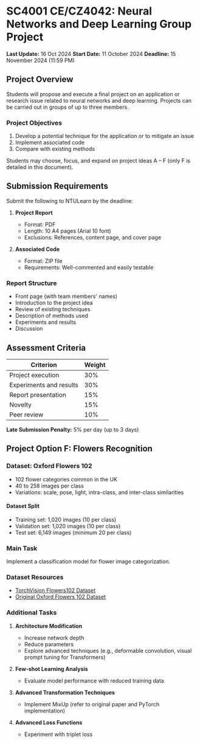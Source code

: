 # SC4001 CE/CZ4042: Neural Networks and Deep Learning Group Project

**Last Update:** 16 Oct 2024
**Start Date:** 11 October 2024
**Deadline:** 15 November 2024 (11:59 PM)

## Project Overview

Students will propose and execute a final project on an application or research issue related to neural networks and deep learning. Projects can be carried out in groups of up to three members.

### Project Objectives
1. Develop a potential technique for the application or to mitigate an issue
2. Implement associated code
3. Compare with existing methods

Students may choose, focus, and expand on project ideas A – F (only F is detailed in this document).

## Submission Requirements

Submit the following to NTULearn by the deadline:

1. **Project Report**
   - Format: PDF
   - Length: 10 A4 pages (Arial 10 font)
   - Exclusions: References, content page, and cover page

2. **Associated Code**
   - Format: ZIP file
   - Requirements: Well-commented and easily testable

### Report Structure
- Front page (with team members' names)
- Introduction to the project idea
- Review of existing techniques
- Description of methods used
- Experiments and results
- Discussion

## Assessment Criteria

| Criterion | Weight |
|-----------|--------|
| Project execution | 30% |
| Experiments and results | 30% |
| Report presentation | 15% |
| Novelty | 15% |
| Peer review | 10% |

**Late Submission Penalty:** 5% per day (up to 3 days)

## Project Option F: Flowers Recognition

### Dataset: Oxford Flowers 102

- 102 flower categories common in the UK
- 40 to 258 images per class
- Variations: scale, pose, light, intra-class, and inter-class similarities

#### Dataset Split
- Training set: 1,020 images (10 per class)
- Validation set: 1,020 images (10 per class)
- Test set: 6,149 images (minimum 20 per class)

### Main Task
Implement a classification model for flower image categorization.

### Dataset Resources
- [TorchVision Flowers102 Dataset](https://pytorch.org/vision/main/generated/torchvision.datasets.Flowers102.html)
- [Original Oxford Flowers 102 Dataset](https://www.robots.ox.ac.uk/~vgg/data/flowers/102/)

### Additional Tasks

1. **Architecture Modification**
   - Increase network depth
   - Reduce parameters
   - Explore advanced techniques (e.g., deformable convolution, visual prompt tuning for Transformers)

2. **Few-shot Learning Analysis**
   - Evaluate model performance with reduced training data

3. **Advanced Transformation Techniques**
   - Implement MixUp (refer to original paper and PyTorch implementation)

4. **Advanced Loss Functions**
   - Experiment with triplet loss

